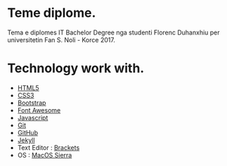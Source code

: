# Teme diplome.
Tema e diplomes IT Bachelor Degree nga studenti Florenc Duhanxhiu per universitetin Fan S. Noli - Korce 2017.

# Technology work with.
* [HTML5](https://www.w3.org/TR/html5)
* [CSS3](https://www.w3.org/standards/techs/css#w3c_all)
* [Bootstrap](http://getbootstrap.com)
* [Font Awesome](http://fontawesome.io)
* [Javascript](https://developer.mozilla.org/en-US/docs/Web/JavaScript)
* [Git](https://git-scm.com)
* [GitHub](https://github.com)
* [Jekyll](https://jekyllrb.com)
* Text Editor : [Brackets](http://brackets.io)
* OS : [MacOS Sierra](https://www.apple.com/lae/macos/sierra)
